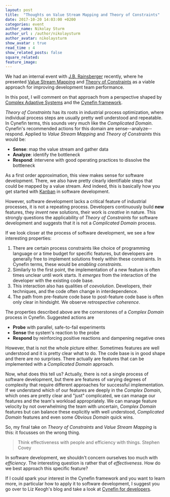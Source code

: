 ```yaml
---
layout: post
title:  "Thoughts on Value Stream Mapping and Theory of Constraints"
date: 2017-10-20 14:03:00 +0200
categories: event
author_name: Nikolay Sturm
author_url : /author/nikolaysturm
author_avatar: nikolaysturm
show_avatar : true
read_time : 4
show_related_posts: false
square_related:
feature_image:
---
```


We had an internal event with [J.B. Rainsberger](http://www.jbrains.ca/)
recently, where he presented
[Value Stream Mapping](https://en.wikipedia.org/wiki/Value_stream_mapping) and
[Theory of Constraints](https://en.wikipedia.org/wiki/Theory_of_constraints)
as a viable approach for improving development team performance.

In this post, I will comment on that approach from a perspective shaped by
[Complex Adaptive Systems](https://en.wikipedia.org/wiki/Complex_adaptive_system)
and the
[Cynefin framework](https://en.wikipedia.org/wiki/Cynefin_framework).

*Theory of Constraints* has its roots in industrial process optimization, where
individual process steps are usually pretty well understood and repeatable. In
Cynefin terms, this sounds very much like the *Complicated Domain*. Cynefin's
recommended actions for this domain are sense--analyze--respond. Applied to
*Value Stream Mapping* and *Theory of Constraints* this would be:
- **Sense**: map the value stream and gather data
- **Analyze**: identify the bottleneck
- **Respond**: intervene with good operating practices to dissolve the bottleneck

As a first order approximation, this view makes sense for software development.
There, we also have pretty clearly identifiable steps that could be mapped by a
value stream. And indeed, this is basically how you get started with
[Kanban](https://en.wikipedia.org/wiki/Kanban_%28development%29) in software
development.

However, software development lacks a critical feature of industrial processes,
it is not a repeating process. Developers continuously build **new** features,
they *invent* new solutions, their work is *creative* in nature. This
strongly questions the applicability of *Theory of Constraints* for software
development and suggests that it is not a *Complicated Domain* process.

If we look closer at the process of software development, we see a few
interesting properties:
1. There are certain process constraints like choice of programming
   language or a time budget for specific features, but developers are
   generally free to implement solutions freely within these constraints.
   In Cynefin terms, these would be *enabling constraints*.
1. Similarly to the first point, the implementation of a new feature is
   often times unclear until work starts. It *emerges* from the interaction
   of the developer with the existing code base.
1. This interaction also has qualities of *coevolution*. Developers, their
   techniques, and the code often change in interdependence.
1. The path from pre-feature code base to post-feature code base is often
   only clear in hindsight. We observe *retrospective coherence*.

The properties described above are the cornerstones of a *Complex Domain*
process in Cynefin. Suggested actions are
- **Probe** with parallel, safe-to-fail experiments
- **Sense** the system's reaction to the probe
- **Respond** by reinforcing positive reactions and dampening negative ones

However, that is not the whole picture either. Sometimes features are well
understood and it is pretty clear what to do. The code base is in good shape
and there are no surprises. There actually are features that can be implemented
with a *Complicated Domain* approach.

Now, what does this tell us? Actually, there is not a single process of
software development, but there are features of varying degrees of complexity
that require different approaches for successful implementation. If we
understand which of our features are deeply in the *Complex Domain*, which ones
are pretty clear and "just" complicated, we can manage our features and the
team's workload appropriately. We can manage feature velocity by not
overwhelming the team with uncertain, *Complex Domain* features but can balance
these explicitly with well understood, *Complicated Domain* features and even
some *Obvious Domain* quick wins.

So, my final take on *Theory of Constraints* and *Value Stream Mapping* is
this: it focusses on the wrong thing.

> Think effectiveness with people and efficiency with things.
> Stephen Covey

In software development, we shouldn't concern ourselves too much with
*efficiency*. The interesting question is rather that of *effectiveness*. How
do we best approach this specific feature?

If I could spark your interest in the Cynefin framework and you want to learn
more, in particular how to apply it to software development, I suggest you
go over to Liz Keogh's blog and take a look at
[Cynefin for developers](https://lizkeogh.com/cynefin-for-developers/).
